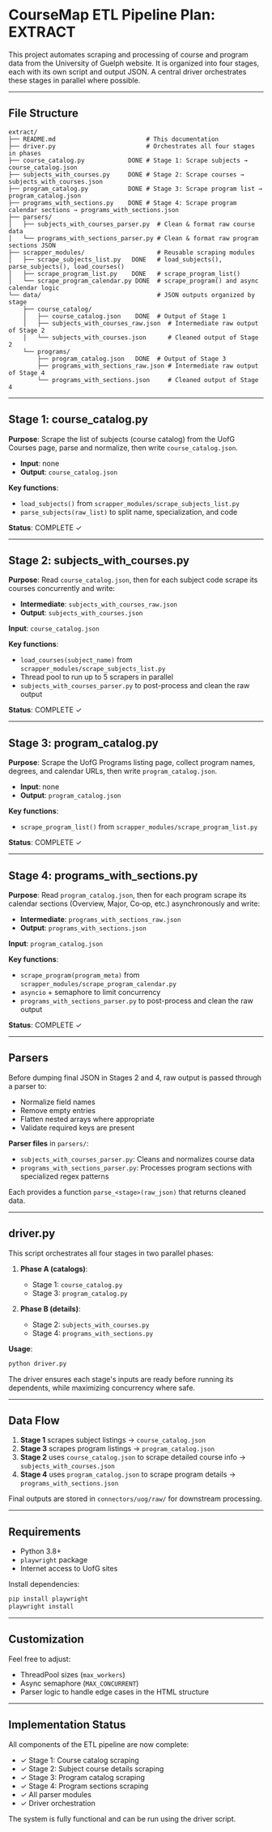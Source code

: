 # CourseMap ETL Pipeline Plan: EXTRACT

This project automates scraping and processing of course and program data from the University of Guelph website. It is organized into four stages, each with its own script and output JSON. A central driver orchestrates these stages in parallel where possible.

---

## File Structure

```text
extract/
├── README.md                         # This documentation
├── driver.py                         # Orchestrates all four stages in phases
├── course_catalog.py            DONE # Stage 1: Scrape subjects → course_catalog.json
├── subjects_with_courses.py     DONE # Stage 2: Scrape courses → subjects_with_courses.json
├── program_catalog.py           DONE # Stage 3: Scrape program list → program_catalog.json
├── programs_with_sections.py    DONE # Stage 4: Scrape program calendar sections → programs_with_sections.json
├── parsers/
│   ├── subjects_with_courses_parser.py  # Clean & format raw course data
│   └── programs_with_sections_parser.py # Clean & format raw program sections JSON
├── scrapper_modules/                    # Reusable scraping modules
│   ├── scrape_subjects_list.py   DONE   # load_subjects(), parse_subjects(), load_courses()
│   ├── scrape_program_list.py    DONE   # scrape_program_list()
│   └── scrape_program_calendar.py DONE  # scrape_program() and async calendar logic
└── data/                                # JSON outputs organized by stage
    ├── course_catalog/
    │   ├── course_catalog.json    DONE  # Output of Stage 1
    │   ├── subjects_with_courses_raw.json  # Intermediate raw output of Stage 2
    │   └── subjects_with_courses.json      # Cleaned output of Stage 2
    └── programs/
        ├── program_catalog.json   DONE  # Output of Stage 3
        ├── programs_with_sections_raw.json # Intermediate raw output of Stage 4
        └── programs_with_sections.json     # Cleaned output of Stage 4
```

---

## Stage 1: course_catalog.py

**Purpose**: Scrape the list of subjects (course catalog) from the UofG Courses page, parse and normalize, then write `course_catalog.json`.

- **Input**: none
- **Output**: `course_catalog.json`

**Key functions**:
- `load_subjects()` from `scrapper_modules/scrape_subjects_list.py`
- `parse_subjects(raw_list)` to split name, specialization, and code

**Status**: COMPLETE ✓

---

## Stage 2: subjects_with_courses.py

**Purpose**: Read `course_catalog.json`, then for each subject code scrape its courses concurrently and write:

- **Intermediate**: `subjects_with_courses_raw.json`
- **Output**: `subjects_with_courses.json`

**Input**: `course_catalog.json`

**Key functions**:
- `load_courses(subject_name)` from `scrapper_modules/scrape_subjects_list.py`
- Thread pool to run up to 5 scrapers in parallel
- `subjects_with_courses_parser.py` to post-process and clean the raw output

**Status**: COMPLETE ✓

---

## Stage 3: program_catalog.py

**Purpose**: Scrape the UofG Programs listing page, collect program names, degrees, and calendar URLs, then write `program_catalog.json`.

- **Input**: none
- **Output**: `program_catalog.json`

**Key functions**:
- `scrape_program_list()` from `scrapper_modules/scrape_program_list.py`

**Status**: COMPLETE ✓

---

## Stage 4: programs_with_sections.py

**Purpose**: Read `program_catalog.json`, then for each program scrape its calendar sections (Overview, Major, Co‑op, etc.) asynchronously and write:

- **Intermediate**: `programs_with_sections_raw.json`
- **Output**: `programs_with_sections.json`

**Input**: `program_catalog.json`

**Key functions**:
- `scrape_program(program_meta)` from `scrapper_modules/scrape_program_calendar.py`
- `asyncio` + semaphore to limit concurrency
- `programs_with_sections_parser.py` to post-process and clean the raw output

**Status**: COMPLETE ✓

---

## Parsers

Before dumping final JSON in Stages 2 and 4, raw output is passed through a parser to:

- Normalize field names
- Remove empty entries
- Flatten nested arrays where appropriate
- Validate required keys are present

**Parser files** in `parsers/`:
- `subjects_with_courses_parser.py`: Cleans and normalizes course data
- `programs_with_sections_parser.py`: Processes program sections with specialized regex patterns

Each provides a function `parse_<stage>(raw_json)` that returns cleaned data.

---

## driver.py

This script orchestrates all four stages in two parallel phases:

1. **Phase A (catalogs)**:
   - Stage 1: `course_catalog.py`
   - Stage 3: `program_catalog.py`

2. **Phase B (details)**:
   - Stage 2: `subjects_with_courses.py`
   - Stage 4: `programs_with_sections.py`

**Usage**:
```bash
python driver.py
```

The driver ensures each stage's inputs are ready before running its dependents, while maximizing concurrency where safe.

---

## Data Flow

1. **Stage 1** scrapes subject listings → `course_catalog.json`
2. **Stage 3** scrapes program listings → `program_catalog.json`
3. **Stage 2** uses `course_catalog.json` to scrape detailed course info → `subjects_with_courses.json`
4. **Stage 4** uses `program_catalog.json` to scrape program details → `programs_with_sections.json`

Final outputs are stored in `connectors/uog/raw/` for downstream processing.

---

## Requirements

- Python 3.8+
- `playwright` package
- Internet access to UofG sites

Install dependencies:
```bash
pip install playwright
playwright install
```

---

## Customization

Feel free to adjust:
- ThreadPool sizes (`max_workers`)
- Async semaphore (`MAX_CONCURRENT`)
- Parser logic to handle edge cases in the HTML structure

---

## Implementation Status

All components of the ETL pipeline are now complete:

- ✓ Stage 1: Course catalog scraping
- ✓ Stage 2: Subject course details scraping
- ✓ Stage 3: Program catalog scraping
- ✓ Stage 4: Program sections scraping
- ✓ All parser modules
- ✓ Driver orchestration

The system is fully functional and can be run using the driver script.